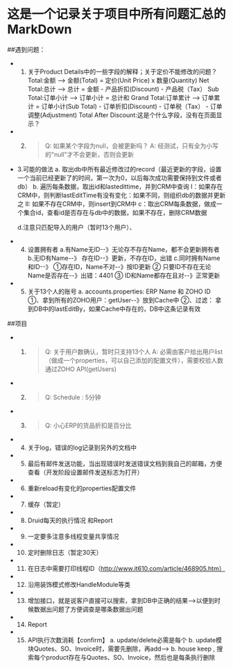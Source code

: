 # 这是一个记录关于项目中所有问题汇总的MarkDown

##遇到问题：
* 1. 关于Product Details中的一些字段的解释；关于定价不能修改的问题？
     Total:金额 --> 金额(Total) = 定价(Unit Price) x 数量(Quantity)
     Net Total:总计 --> 总计 = 金额 - 产品折扣(Discount) - 产品税（Tax）
     Sub Total:订单小计 --> 订单小计 = 总计和
     Grand Total:订单累计 --> 订单累计 = 订单小计(Sub Total) - 订单折扣(Discount) - 订单税（Tax） - 订单调整(Adjustment)
     Total After Discount:这是个什么字段，没有在页面显示？
* 2.  > Q: 如果某个字段为null，会被更新吗？
      A: 经测试，只有全为小写的"null"才不会更新，否则会更新

* 3.可能的做法
  a. 取出db中所有最近修改过的record（最近更新的字段，设置一个当前已经更新了的时间，第一次为0，以后每次成功需要保持到文件或者db）
  b. 遍历每条数据，取出id和lastedittime，并到CRM中查询
     I：如果存在CRM中，则判断lastEditTime有没有变化：如果不同，则组织db的数据并更新之
     II: 如果不存在CRM中，则insert到CRM中
  c：取出CRM每条数据，做成一个集合id，查看id是否存在与db中的数据，如果不存在，删除CRM数据

  d.注意只匹配导入的用户（暂时13个用户）、

* 4. 设置拥有者
   a.有Name无ID--》无论存不存在Name，都不会更新拥有者
   b.无ID有Name--》 存在ID--》更新，不存在ID，出错
   c.同时拥有Name和ID--》 ①存在ID，Name不对--》按ID更新
   						  ② 只要ID不存在无论Name是否存在--》出错：4401
   						  ③ ID和Name都存在且对--》正常更新
* 5. 关于13个人的账号
   a. accounts.properties: ERP Name 和 ZOHO ID
      ①、拿到所有的ZOHO用户：getUser--》放到Cache中
      ②、过滤： 拿到DB中的lastEditBy，如果Cache中存在的，DB中这条记录有效

##项目
* 1. > Q: 关于用户数确认，暂时只支持13个人
     A: 必需由客户给出用户list（做成一个properties，可以自己添加的配置文件），需要校验人数通过ZOHO API(getUsers)
* 2. > Q: Schedule : 5分钟
* 3. > Q: 小心ERP的货品折扣是百分比
* 4. 关于log，错误的log记录到另外的文档中
* 5. 最后有邮件发送功能，当出现错误时发送错误文档到我自己的邮箱，方便查看（开发阶段设置邮件发送标志为打开）
* 6. 重新reload有变化的properties配置文件
* 7. 缓存（暂定）
* 8. Druid每天的执行情况 和Report
* 9. 一定要多注意多线程变量共享情况
* 10. 定时删除日志（暂定30天）
* 11. 在日志中需要打印线程ID（http://www.it610.com/article/468905.htm）
* 12. 沿用装饰模式修改HandleModule等类
* 13. 增加接口，就是说客户直接可以搜索，拿到DB中正确的结果-->以便到时候数据出问题了方便调查是哪条数据出问题
* 14. Report
* 15. API执行次数消耗【confirm】
    a. update/delete必需是每个
    b. update模块Quotes、SO、Invoice时，需要先删除，再add-->
    b. house keep , 搜索每个product存在与Quotes、SO、Invoice，然后也是每条执行删除





